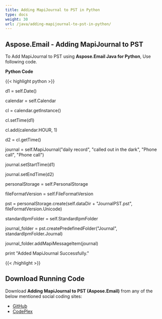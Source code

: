 ```yaml
---
title: Adding MapiJournal to PST in Python
type: docs
weight: 30
url: /java/adding-mapijournal-to-pst-in-python/
---
```


## **Aspose.Email - Adding MapiJournal to PST**
To Add MapiJournal to PST using **Aspose.Email Java for Python**, Use following code.

**Python Code**

{{< highlight python >}}



d1 = self.Date()

calendar = self.Calendar

cl = calendar.getInstance()

cl.setTime(d1)

cl.add(calendar.HOUR, 1)

d2 = cl.getTime()

journal = self.MapiJournal("daily record", "called out in the dark", "Phone call", "Phone call")

journal.setStartTime(d1)

journal.setEndTime(d2)

personalStorage = self.PersonalStorage

fileFormatVersion = self.FileFormatVersion

pst = personalStorage.create(self.dataDir + "JournalPST.pst", fileFormatVersion.Unicode)

standardIpmFolder = self.StandardIpmFolder

journal_folder = pst.createPredefinedFolder("Journal", standardIpmFolder.Journal)

journal_folder.addMapiMessageItem(journal)

print "Added MapiJournal Successfully."

{{< /highlight >}}
## **Download Running Code**
Download **Adding MapiJournal to PST (Aspose.Email)** from any of the below mentioned social coding sites:

- [GitHub](https://github.com/aspose-email/Aspose.Email-for-Java/releases/tag/Aspose.Email_Java_for_Python-v1.0)
- [CodePlex](http://asposeemailjavapython.codeplex.com/releases/)
